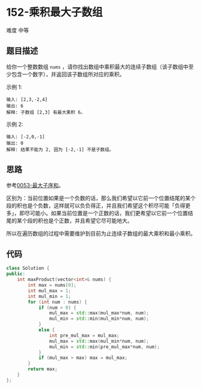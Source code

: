 # 152-乘积最大子数组

难度 中等



## 题目描述

给你一个整数数组 `nums` ，请你找出数组中乘积最大的连续子数组（该子数组中至少包含一个数字），并返回该子数组所对应的乘积。

示例 1:
```
输入: [2,3,-2,4]
输出: 6
解释: 子数组 [2,3] 有最大乘积 6。
```
示例 2:
```
输入: [-2,0,-1]
输出: 0
解释: 结果不能为 2, 因为 [-2,-1] 不是子数组。
```


## 思路

参考[0053-最大子序和](0053-最大子序和.md)。

区别为：当前位置如果是一个负数的话，那么我们希望以它前一个位置结尾的某个段的积也是个负数，这样就可以负负得正，并且我们希望这个积尽可能「负得更多」，即尽可能小。如果当前位置是一个正数的话，我们更希望以它前一个位置结尾的某个段的积也是个正数，并且希望它尽可能地大。

所以在遍历数组的过程中需要维护到目前为止连续子数组的最大乘积和最小乘积。



## 代码

```c++
class Solution {
public:
    int maxProduct(vector<int>& nums) {
        int max = nums[0];
        int mul_max = 1;
        int mul_min = 1;
        for (int num : nums) {
            if (num > 0) {
                mul_max = std::max(mul_max*num, num);
                mul_min = std::min(mul_min*num, num);
            }
            else {
                int pre_mul_max = mul_max;
                mul_max = std::max(mul_min*num, num);
                mul_min = std::min(pre_mul_max*num, num);
            }
            if (mul_max > max) max = mul_max;
        }
        return max;
    }
};
```



